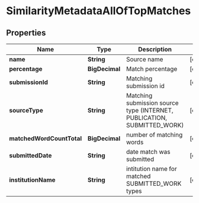 

# SimilarityMetadataAllOfTopMatches


## Properties

Name | Type | Description | Notes
------------ | ------------- | ------------- | -------------
**name** | **String** | Source name |  [optional]
**percentage** | **BigDecimal** | Match percentage |  [optional]
**submissionId** | **String** | Matching submission id |  [optional]
**sourceType** | **String** | Matching submission source type (INTERNET, PUBLICATION, SUBMITTED_WORK) |  [optional]
**matchedWordCountTotal** | **BigDecimal** | number of matching words |  [optional]
**submittedDate** | **String** | date match was submitted |  [optional]
**institutionName** | **String** | intitution name for matched SUBMITTED_WORK types |  [optional]



